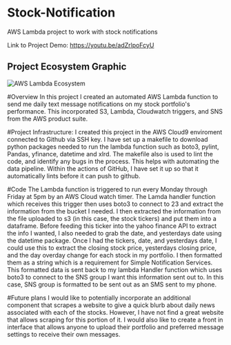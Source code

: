 # Stock-Notification
AWS Lambda project to work with stock notifications

Link to Project Demo: https://youtu.be/adZrlpoFcyU

## Project Ecosystem Graphic
![AWS Lambda Ecosystem](https://user-images.githubusercontent.com/68971919/100132446-6c5b0600-2e53-11eb-8e24-9a2bec9036a9.jpg)


#Overview
In this project I created an automated AWS Lambda function to send me daily text message notifications on my stock portfolio's performance. This incorporated S3, Lambda, Cloudwatch triggers, and SNS from the AWS product suite.  

#Project Infrastructure:
I created this project in the AWS Cloud9 enviroment connected to Github via SSH key. I have set up a makefile to download python packages needed to run the lambda function such as boto3, pylint, Pandas, yfinance, datetime and xlrd. The makefile also is used to lint the code, and identify any bugs in the process. This helps with automating the data pipeline. Within the actions of GitHub, I have set it up so that it automatically lints before it can push to github. 

#Code
The Lambda function is triggered to run every Monday through Friday at 5pm by an AWS Cloud watch timer. The Lamda handler function which receives this trigger then uses boto3 to connect to 23 and extract the information from the bucket I needed. I then extracted the information from the file uploaded to s3 (in this case, the stock tickers) and put them into a dataframe. Before feeding this ticker into the yahoo finance API to extract the info I wanted, I also needed to grab the date, and yesterdays date using the datetime package. Once I had the tickers, date, and yesterdays date, I could use this to extract the closing stock price, yesterdays closing price, and the day overday change for each stock in my portfolio. I then formatted them as a string which is a requirement for Simple Notification Services. This formatted data is sent back to my lambda Handler function which uses boto3 to connect to the SNS group I want this information sent out to. In this case, SNS group is formatted to be sent out as an SMS sent to my phone. 


#Future plans
I would like to potentially incorporate an additional component that scrapes a website to give a quick blurb about daily news associated with each of the stocks. However, I have not find a great website that allows scraping for this portion of it. I would also like to create a front in interface that allows anyone to upload their portfolio and preferred message settings to receive their own messages. 

